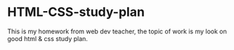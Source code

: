 # HTML-CSS-study-plan
This is my homework from web dev teacher, the topic of work is my look on good html &amp; css study plan.
